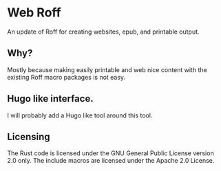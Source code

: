 # Web Roff

An update of Roff for creating websites, epub, and printable output.

## Why?

Mostly because making easily printable and web nice content with the existing
Roff macro packages is not easy.

## Hugo like interface.

I will probably add a Hugo like tool around this tool.

## Licensing

The Rust code is licensed under the GNU General Public License version 2.0 only.
The include macros are licensed under the Apache 2.0 License.
